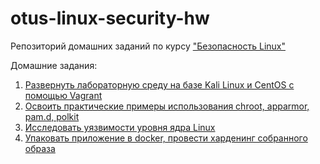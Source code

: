 # otus-linux-security-hw
Репозиторий домашних заданий по курсу ["Безопасность Linux"](https://otus.ru/lessons/bezopasnost-linux/)

Домашние задания:
1. [Развернуть лабораторную среду на базе Kali Linux и CentOS с помощью Vagrant](https://github.com/toolen/otus-linux-security-hw/tree/hw-01)
2. [Освоить практические примеры использования chroot, apparmor, pam.d, polkit](https://github.com/toolen/otus-linux-security-hw/tree/hw-02)
3. [Исследовать уязвимости уровня ядра Linux](https://github.com/toolen/otus-linux-security-hw/tree/hw-06)
4. [Упаковать приложение в docker, провести харденинг собранного образа](https://github.com/toolen/otus-linux-security-hw/tree/hw-05)

